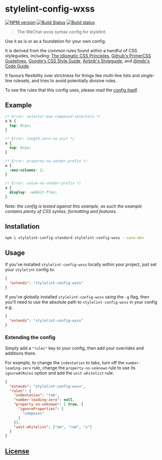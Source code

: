 # stylelint-config-wxss

[![NPM version](http://img.shields.io/npm/v/stylelint-config-wxss.svg)](https://www.npmjs.org/package/stylelint-config-wxss) [![Build Status](https://travis-ci.org/gucong3000/stylelint-config-wxss.svg?branch=master)](https://travis-ci.org/gucong3000/stylelint-config-wxss) [![Build status](https://ci.appveyor.com/api/projects/status/o8rfhyax6n7bjnlt/branch/master?svg=true)](https://ci.appveyor.com/project/gucong3000/stylelint-config-wxss/branch/master)

> The WeChat wxss syntax config for stylelint.

Use it as is or as a foundation for your own config.

It is derived from the common rules found within a handful of CSS styleguides, including: [The Idiomatic CSS Principles](https://github.com/necolas/idiomatic-css),
[Github's PrimerCSS Guidelines](http://primercss.io/guidelines/#scss),
[Google's CSS Style Guide](https://google.github.io/styleguide/htmlcssguide.xml#CSS_Formatting_Rules), [Airbnb's Styleguide](https://github.com/airbnb/css#css), and [@mdo's Code Guide](http://codeguide.co/#css).

It favours flexibility over strictness for things like multi-line lists and single-line rulesets, and tries to avoid potentially divisive rules.

To see the rules that this config uses, please read the [config itself](./index.js).

## Example

```css
/* Error: selector-max-compound-selectors */
a b {
  top: 0rpx;
}

/* Error: length-zero-no-unit */
a {
  top: 0rpx;
}

/* Error: property-no-vendor-prefix */
a {
  -moz-columns: 2;
}

/* Error: value-no-vendor-prefix */
a {
  display: -webkit-flex;
}
```

*Note: the config is tested against this example, as such the example contains plenty of CSS syntax, formatting and features.*

## Installation

```bash
npm i stylelint-config-standard stylelint-config-wxss --save-dev
```

## Usage

If you've installed `stylelint-config-wxss` locally within your project, just set your `stylelint` config to:

```json
{
  "extends": "stylelint-config-wxss"
}
```

If you've globally installed `stylelint-config-wxss` using the `-g` flag, then you'll need to use the absolute path to `stylelint-config-wxss` in your config e.g.

```json
{
  "extends": "stylelint-config-wxss"
}
```

### Extending the config

Simply add a `"rules"` key to your config, then add your overrides and additions there.

For example, to change the `indentation` to tabs, turn off the `number-leading-zero` rule, change the `property-no-unknown` rule to use its `ignoreAtRules` option and add the `unit-whitelist` rule:

```json
{
  "extends": "stylelint-config-wxss",
  "rules": {
    "indentation": "tab",
    "number-leading-zero": null,
    "property-no-unknown": [ true, {
      "ignoreProperties": [
        "composes"
      ]
    }],
    "unit-whitelist": ["em", "rem", "s"]
  }
}
```

## [License](LICENSE)
